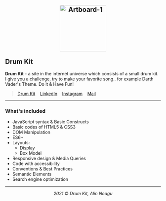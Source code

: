 ## <p align="center"><a href="https://alinneagu2004.github.io/Drum-Kit/"><img src="https://i.ibb.co/r6j2DL9/Artboard-1.png" alt="Artboard-1" width="150px" border="0"></a></p>Drum Kit

**Drum Kit** -  a site in the internet universe which consists of a small drum kit. I give you a challenge, try to make your favorite song.. for example Darth Vader's Theme. Do it & Have Fun!

> <p><a href="https://alinneagu2004.github.io/Drum-Kit/">Drum Kit</a>&nbsp;&nbsp;&nbsp;&nbsp;<a href="https://www.linkedin.com/in/alinneagu/">LinkedIn</a>&nbsp;&nbsp;&nbsp;&nbsp;<a href="https://www.instagram.com/alinsvibes/">Instagram</a>&nbsp;&nbsp;&nbsp;&nbsp;<a href="mailto:alinneagu10@gmail.com?">Mail</a></p>

---

### What's included

+ JavaScript syntax & Basic Constructs
+ Basic codes of HTML5 & CSS3
+ DOM Manipulation
+ ES6+
+ Layouts:
  * Display
  * Box Model
+ Responsive design & Media Queries
+ Code with accessibility
+ Conventions & Best Practices
+ Semantic Elements
+ Search engine optimization

---

<p align="center"><em>2021 &copy; Drum Kit, Alin Neagu</em></p>
